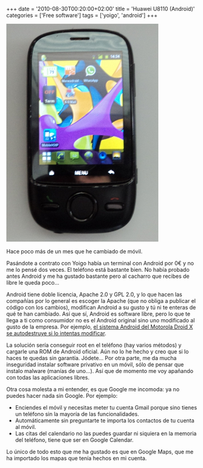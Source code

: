 +++
date = '2010-08-30T00:20:00+02:00'
title = 'Huawei U8110 (Android)'
categories = ['Free software']
tags = ['yoigo', 'android']
+++

[![](/img/Huawei_U8110_Yoigo.JPG)](https://es.wikipedia.org/wiki/Huawei_U8110)

Hace poco más de un mes que he cambiado de móvil.

Pasándote a contrato con Yoigo había un terminal con Android por 0€ y no me lo pensé dos veces. El teléfono está bastante bien. No había probado antes Android y me ha gustado bastante pero al cacharro que recibes de libre le queda poco...

Android tiene doble licencia, Apache 2.0 y GPL 2.0, y lo que hacen las compañías por lo general es escoger la Apache (que no obliga a publicar el código con los cambios), modifican Android a su gusto y tú ni te enteras de qué te han cambiado. Así que sí, Android es software libre, pero lo que te llega a ti como consumidor no es el Android original sino uno modificado al gusto de la empresa. Por ejemplo, [el sistema Android del Motorola Droid X se autodestruye si lo intentas modificar](http://www.genbeta.com/actualidad/el-sistema-android-del-motorola-droid-x-se-autodestruye-si-lo-intentas-modificar).

La solución sería conseguir root en el teléfono (hay varios métodos) y cargarle una ROM de Android oficial. Aún no lo he hecho y creo que si lo haces te quedas sin garantía. Jódete... Por otra parte, me da mucha inseguridad instalar software privativo en un móvil, sólo de pensar que instalo malware (manías de uno...). Así que de momento me voy apañando con todas las aplicaciones libres.

Otra cosa molesta a mi entender, es que Google me incomoda: ya no puedes hacer nada sin Google. Por ejemplo:

- Enciendes el móvil y necesitas meter tu cuenta Gmail porque sino tienes un teléfono sin la mayoría de las funcionalidades.
- Automáticamente sin preguntarte te importa los contactos de tu cuenta al móvil.
- Las citas del calendario no las puedes guardar ni siquiera en la memoria del teléfono, tiene que ser en Google Calendar.

Lo único de todo esto que me ha gustado es que en Google Maps, que me ha importado los mapas que tenía hechos en mi cuenta.
